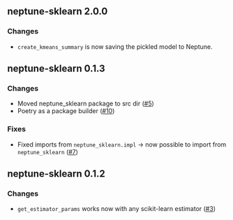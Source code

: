 ## neptune-sklearn 2.0.0

### Changes
- `create_kmeans_summary` is now saving the pickled model to Neptune.

## neptune-sklearn 0.1.3

### Changes
- Moved neptune_sklearn package to src dir ([#5](https://github.com/neptune-ai/neptune-sklearn/pull/5))
- Poetry as a package builder ([#10](https://github.com/neptune-ai/neptune-sklearn/pull/10))

### Fixes
- Fixed imports from `neptune_sklearn.impl` -> now possible to import from `neptune_sklearn` ([#7](https://github.com/neptune-ai/neptune-sklearn/pull/7))

## neptune-sklearn 0.1.2

### Changes
- `get_estimator_params` works now with any scikit-learn estimator ([#3](https://github.com/neptune-ai/neptune-sklearn/pull/3))

